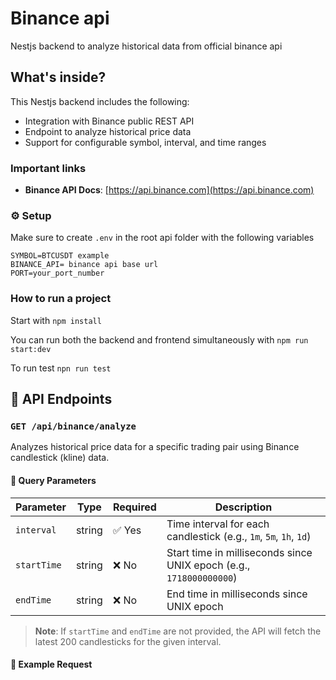 # Binance api

Nestjs backend to analyze historical data from official binance api

## What's inside?

This Nestjs backend includes the following:

- Integration with Binance public REST API
- Endpoint to analyze historical price data
- Support for configurable symbol, interval, and time ranges

### Important links

- **Binance API Docs**: [https://api.binance.com](https://api.binance.com)

### ⚙️ Setup

Make sure to create `.env` in the root api folder with the following variables

```env
SYMBOL=BTCUSDT example
BINANCE_API= binance api base url
PORT=your_port_number
```

### How to run a project

Start with
`npm install`

You can run both the backend and frontend simultaneously with
`npm run start:dev`

To run test
`npn run test`

## 📡 API Endpoints

### `GET /api/binance/analyze`

Analyzes historical price data for a specific trading pair using Binance candlestick (kline) data.

#### 🔸 Query Parameters

| Parameter   | Type   | Required | Description                                                         |
| ----------- | ------ | -------- | ------------------------------------------------------------------- |
| `interval`  | string | ✅ Yes   | Time interval for each candlestick (e.g., `1m`, `5m`, `1h`, `1d`)   |
| `startTime` | string | ❌ No    | Start time in milliseconds since UNIX epoch (e.g., `1718000000000`) |
| `endTime`   | string | ❌ No    | End time in milliseconds since UNIX epoch                           |

> **Note**: If `startTime` and `endTime` are not provided, the API will fetch the latest 200 candlesticks for the given interval.

#### 🔹 Example Request
